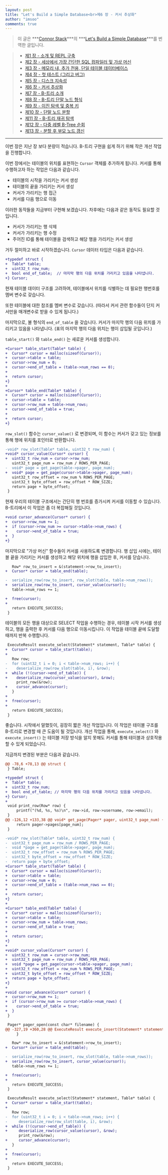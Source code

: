 ```yaml
---
layout: post
title: "Let's Build a Simple Database<br>제6 장 - 커서 추상화"
author: "imsoo"
comments: true
---
```


> 이 글은 ***[Connor Stack](http://connorstack.com/)***의 ***[Let's Build a Simple Database](https://cstack.github.io/db_tutorial/)***를 번역한 글입니다.

 > * [제1 장 - 소개 및 REPL 구축](/2020-01-01/LBASD-PART1)
 > * [제2 장 - 세상에서 가장 간단한 SQL 컴파일러 및 가상 머신](/2020-01-02/LBASD-PART2)
 > * [제3 장 - 메모리 내, 추가 전용, 단일 테이블 데이터베이스](/2020-01-03/LBASD-PART3)
 > * [제4 장 - 첫 테스트 (그리고 버그)](/2020-01-04/LBASD-PART4)
 > * [제5 장 - 디스크 지속성](/2020-01-05/LBASD-PART5)
 > * [제6 장 - 커서 추상화](/2020-01-06/LBASD-PART6)
 > * [제7 장 - B-트리 소개](/2020-01-07/LBASD-PART7)
 > * [제8 장 - B-트리 단말 노드 형식](/2020-01-08/LBASD-PART8)
 > * [제9 장 - 이진 탐색 및 중복 키](/2020-01-09/LBASD-PART9)
 > * [제10 장 - 단말 노드 분할](/2020-01-10/LBASD-PART10)
 > * [제11 장 - B-트리 재귀 탐색](/2020-01-11/LBASD-PART11)
 > * [제12 장 - 다중 레벨 B-Tree 순회](/2020-01-12/LBASD-PART12)
 > * [제13 장 - 분할 후 부모 노드 갱신](/2020-01-13/LBASD-PART13)
 
---

이번 장은 지난 장 보다 분량이 적습니다. B-트리 구현을 쉽게 하기 위해 작은 개선 작업을 진행합니다.

이번 장에서는 테이블의 위치를 표현하는 `Cursor` 객체를 추가하게 됩니다. 커서를 통해 수행하고자 하는 작업은 다음과 같습니다. 

- 테이블의 시작을 가리키는 커서 생성
- 테이블의 끝을 가리키는 커서 생성
- 커서가 가리키는 행 접근
- 커서를 다음 행으로 이동

이러한 동작들을 지금부터 구현해 보겠습니다. 차후에는 다음과 같은 동작도 필요할 것입니다.

- 커서가 가리키는 행 삭제
- 커서가 가리키는 행 수정
- 주어진 ID를 통해 테이블을 검색하고 해당 행을 가리키는 커서 생성

거두 절미하고 바로 시작하겠습니다. `Cursor` 데이터 타입은 다음과 같습니다.

```diff
+typedef struct {
+  Table* table;
+  uint32_t row_num;
+  bool end_of_table;  // 마지막 행의 다음 위치를 가리키고 있음을 나타냅니다.
+} Cursor;
```

현재 테이블 데이터 구조를 고려하여, 테이블에서 위치를 식별하는 데 필요한 행번호를 멤버 변수로 갖습니다.

또한 테이블에 대한 참조를 멤버 변수로 갖습니다. (따라서 커서 관련 함수들이 단지 커서만을 매개변수로 받을 수 있게 됩니다.)

마지막으로, 불 형식의 `end_of_table` 을 갖습니다. 커서가 마지막 행의 다음 위치를 가리키고 있음을 나타냅니다. (표의 마지막 행의 다음 위치는 행이 삽입될 곳입니다.)

`table_start()` 와 `table_end()` 는 새로운 커서를 생성합니다.

```diff
+Cursor* table_start(Table* table) {
+  Cursor* cursor = malloc(sizeof(Cursor));
+  cursor->table = table;
+  cursor->row_num = 0;
+  cursor->end_of_table = (table->num_rows == 0);
+
+  return cursor;
+}
+
+Cursor* table_end(Table* table) {
+  Cursor* cursor = malloc(sizeof(Cursor));
+  cursor->table = table;
+  cursor->row_num = table->num_rows;
+  cursor->end_of_table = true;
+
+  return cursor;
+}
```

`row_slot()` 함수는 `cursor_value()` 로 변경되며, 이 함수는 커서가 갖고 있는 정보를 통해 행에 위치를 포인터로 반환합니다.

```diff
-void* row_slot(Table* table, uint32_t row_num) {
+void* cursor_value(Cursor* cursor) {
+  uint32_t row_num = cursor->row_num;
   uint32_t page_num = row_num / ROWS_PER_PAGE;
-  void* page = get_page(table->pager, page_num);
+  void* page = get_page(cursor->table->pager, page_num);
   uint32_t row_offset = row_num % ROWS_PER_PAGE;
   uint32_t byte_offset = row_offset * ROW_SIZE;
   return page + byte_offset;
 }
```

현재 우리의 테이블 구조에서는 간단히 행 번호를 증가시켜 커서를 이동할 수 있습니다. B-트리에서 이 작업은 좀 더 복잡해질 것입니다.

```diff
+void cursor_advance(Cursor* cursor) {
+  cursor->row_num += 1;
+  if (cursor->row_num >= cursor->table->num_rows) {
+    cursor->end_of_table = true;
+  }
+}
```

마지막으로 "가상 머신" 함수들이 커서를 사용하도록 변경합니다. 행 삽입 시에는, 테이블 끝을 가리키는 커서를 생성하고 해당 위치에 행을 삽입한 후, 커서를 닫습니다.

```diff
   Row* row_to_insert = &(statement->row_to_insert);
+  Cursor* cursor = table_end(table);

-  serialize_row(row_to_insert, row_slot(table, table->num_rows));
+  serialize_row(row_to_insert, cursor_value(cursor));
   table->num_rows += 1;

+  free(cursor);
+
   return EXECUTE_SUCCESS;
 }
 ```

테이블의 모든 행을 대상으로 SELECT 작업을 수행하는 경우, 테이블 시작 커서를 생성하고, 행을 출력한 후 커서를 다음 행으로 이동시킵니다. 이 작업을 테이블 끝에 도달할 때까지 반복 수행합니다.

```diff
 ExecuteResult execute_select(Statement* statement, Table* table) {
+  Cursor* cursor = table_start(table);
+
   Row row;
-  for (uint32_t i = 0; i < table->num_rows; i++) {
-    deserialize_row(row_slot(table, i), &row);
+  while (!(cursor->end_of_table)) {
+    deserialize_row(cursor_value(cursor), &row);
     print_row(&row);
+    cursor_advance(cursor);
   }
+
+  free(cursor);
+
   return EXECUTE_SUCCESS;
 }
 ```

좋습니다. 시작에서 말했듯이, 굉장히 짧은 개선 작업입니다. 이 작업은 테이블 구조를 B-트리로 변경할 때 큰 도움이 될 것입니다. 개선 작업을 통해, `execute_select()` 와 `execute_insert()` 는 테이블 저장 방식을 알지 못해도 커서를 통해 테이블과 상호작용할 수 있게 되었습니다.

지금까지 변경된 부분은 다음과 같습니다.
```diff
@@ -78,6 +78,13 @@ struct {
 } Table;

+typedef struct {
+  Table* table;
+  uint32_t row_num;
+  bool end_of_table; // 마지막 행의 다음 위치를 가리키고 있음을 나타냅니다.
+} Cursor;
+
 void print_row(Row* row) {
     printf("(%d, %s, %s)\n", row->id, row->username, row->email);
 }
@@ -126,12 +133,38 @@ void* get_page(Pager* pager, uint32_t page_num) {
     return pager->pages[page_num];
 }

-void* row_slot(Table* table, uint32_t row_num) {
-  uint32_t page_num = row_num / ROWS_PER_PAGE;
-  void *page = get_page(table->pager, page_num);
-  uint32_t row_offset = row_num % ROWS_PER_PAGE;
-  uint32_t byte_offset = row_offset * ROW_SIZE;
-  return page + byte_offset;
+Cursor* table_start(Table* table) {
+  Cursor* cursor = malloc(sizeof(Cursor));
+  cursor->table = table;
+  cursor->row_num = 0;
+  cursor->end_of_table = (table->num_rows == 0);
+
+  return cursor;
+}
+
+Cursor* table_end(Table* table) {
+  Cursor* cursor = malloc(sizeof(Cursor));
+  cursor->table = table;
+  cursor->row_num = table->num_rows;
+  cursor->end_of_table = true;
+
+  return cursor;
+}
+
+void* cursor_value(Cursor* cursor) {
+  uint32_t row_num = cursor->row_num;
+  uint32_t page_num = row_num / ROWS_PER_PAGE;
+  void *page = get_page(cursor->table->pager, page_num);
+  uint32_t row_offset = row_num % ROWS_PER_PAGE;
+  uint32_t byte_offset = row_offset * ROW_SIZE;
+  return page + byte_offset;
+}
+
+void cursor_advance(Cursor* cursor) {
+  cursor->row_num += 1;
+  if (cursor->row_num >= cursor->table->num_rows) {
+    cursor->end_of_table = true;
+  }
 }

 Pager* pager_open(const char* filename) {
@@ -327,19 +360,28 @@ ExecuteResult execute_insert(Statement* statement, Table* table) {
     }

   Row* row_to_insert = &(statement->row_to_insert);
+  Cursor* cursor = table_end(table);

-  serialize_row(row_to_insert, row_slot(table, table->num_rows));
+  serialize_row(row_to_insert, cursor_value(cursor));
   table->num_rows += 1;

+  free(cursor);
+
   return EXECUTE_SUCCESS;
 }

 ExecuteResult execute_select(Statement* statement, Table* table) {
+  Cursor* cursor = table_start(table);
+
   Row row;
-  for (uint32_t i = 0; i < table->num_rows; i++) {
-     deserialize_row(row_slot(table, i), &row);
+  while (!(cursor->end_of_table)) {
+     deserialize_row(cursor_value(cursor), &row);
      print_row(&row);
+     cursor_advance(cursor);
   }
+
+  free(cursor);
+
   return EXECUTE_SUCCESS;
 }
```
